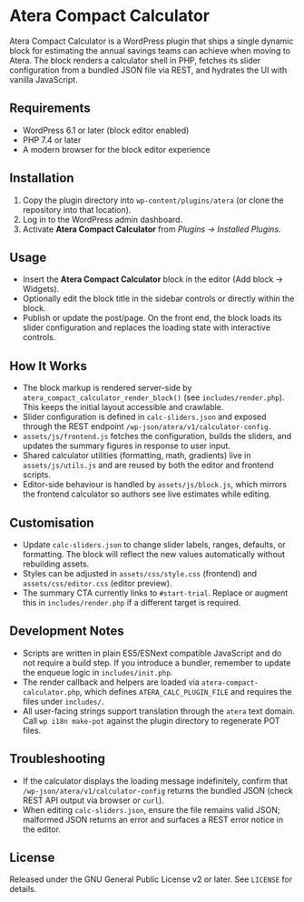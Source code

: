 # Atera Compact Calculator

Atera Compact Calculator is a WordPress plugin that ships a single dynamic block for estimating the annual savings teams can achieve when moving to Atera. The block renders a calculator shell in PHP, fetches its slider configuration from a bundled JSON file via REST, and hydrates the UI with vanilla JavaScript.

## Requirements
- WordPress 6.1 or later (block editor enabled)
- PHP 7.4 or later
- A modern browser for the block editor experience

## Installation
1. Copy the plugin directory into `wp-content/plugins/atera` (or clone the repository into that location).
2. Log in to the WordPress admin dashboard.
3. Activate **Atera Compact Calculator** from *Plugins → Installed Plugins*.

## Usage
- Insert the **Atera Compact Calculator** block in the editor (Add block → Widgets).
- Optionally edit the block title in the sidebar controls or directly within the block.
- Publish or update the post/page. On the front end, the block loads its slider configuration and replaces the loading state with interactive controls.

## How It Works
- The block markup is rendered server-side by `atera_compact_calculator_render_block()` (see `includes/render.php`). This keeps the initial layout accessible and crawlable.
- Slider configuration is defined in `calc-sliders.json` and exposed through the REST endpoint `/wp-json/atera/v1/calculator-config`.
- `assets/js/frontend.js` fetches the configuration, builds the sliders, and updates the summary figures in response to user input.
- Shared calculator utilities (formatting, math, gradients) live in `assets/js/utils.js` and are reused by both the editor and frontend scripts.
- Editor-side behaviour is handled by `assets/js/block.js`, which mirrors the frontend calculator so authors see live estimates while editing.

## Customisation
- Update `calc-sliders.json` to change slider labels, ranges, defaults, or formatting. The block will reflect the new values automatically without rebuilding assets.
- Styles can be adjusted in `assets/css/style.css` (frontend) and `assets/css/editor.css` (editor preview).
- The summary CTA currently links to `#start-trial`. Replace or augment this in `includes/render.php` if a different target is required.

## Development Notes
- Scripts are written in plain ES5/ESNext compatible JavaScript and do not require a build step. If you introduce a bundler, remember to update the enqueue logic in `includes/init.php`.
- The render callback and helpers are loaded via `atera-compact-calculator.php`, which defines `ATERA_CALC_PLUGIN_FILE` and requires the files under `includes/`.
- All user-facing strings support translation through the `atera` text domain. Call `wp i18n make-pot` against the plugin directory to regenerate POT files.

## Troubleshooting
- If the calculator displays the loading message indefinitely, confirm that `/wp-json/atera/v1/calculator-config` returns the bundled JSON (check REST API output via browser or `curl`).
- When editing `calc-sliders.json`, ensure the file remains valid JSON; malformed JSON returns an error and surfaces a REST error notice in the editor.

## License
Released under the GNU General Public License v2 or later. See `LICENSE` for details.
